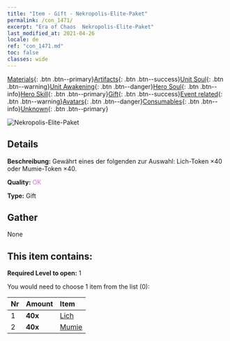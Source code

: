 ```yaml
---
title: "Item - Gift - Nekropolis-Elite-Paket"
permalink: /con_1471/
excerpt: "Era of Chaos  Nekropolis-Elite-Paket"
last_modified_at: 2021-04-26
locale: de
ref: "con_1471.md"
toc: false
classes: wide
---
```

 [Materials](/ItemsDE/){: .btn .btn--primary}[Artifacts](/ItemsDE/Artifacts/){: .btn .btn--success}[Unit Soul](/ItemsDE/UnitSoul/){: .btn .btn--warning}[Unit Awakening](/ItemsDE/UnitAwakening/){: .btn .btn--danger}[Hero Soul](/ItemsDE/HeroSoul/){: .btn .btn--info}[Hero Skill](/ItemsDE/HeroSkill/){: .btn .btn--primary}[Gift](/ItemsDE/Gift/){: .btn .btn--success}[Event related](/ItemsDE/Events/){: .btn .btn--warning}[Avatars](/ItemsDE/Avatars/){: .btn .btn--danger}[Consumables](/ItemsDE/Consumables/){: .btn .btn--info}[Unknown](/ItemsDE/Unknown/){: .btn .btn--primary}

 ![Nekropolis-Elite-Paket](/images/t/i_907066.png)

## Details
 **Beschreibung:** Gewährt eines der folgenden zur Auswahl: Lich-Token ×40 oder Mumie-Token ×40.

 **Quality:** <span style="color: #DA70D6">OK</span>

 **Type:** Gift

## Gather

  None

## This item contains:

 **Required Level to open:** 1

 You would need to choose 1 item from the list (0):

  | Nr | Amount |     Item    |
  |:---|:-------|:------------|
  | 1 |  **40x** | [Lich](/ItemsDE/unt_212/) |  | 
  | 2 |  **40x** | [Mumie](/ItemsDE/unt_215/) |  | 
